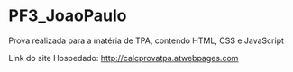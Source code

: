 # PF3_JoaoPaulo
Prova realizada para a matéria de TPA, contendo HTML, CSS e JavaScript

Link do site Hospedado: http://calcprovatpa.atwebpages.com
